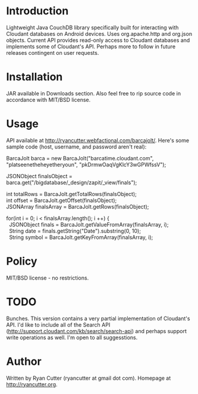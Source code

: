 Introduction
============

Lightweight Java CouchDB library specifically built for interacting with Cloudant databases on Android devices. Uses org.apache.http and org.json objects. Current API provides read-only access to Cloudant databases and implements some of Cloudant's API. Perhaps more to follow in future releases contingent on user requests.

Installation
============

JAR available in Downloads section. Also feel free to rip source code in accordance with MIT/BSD license.

Usage
=====

API available at http://ryancutter.webfactional.com/barcajolt/. Here's some sample code (host, username, and password aren't real): 

BarcaJolt barca = new BarcaJolt("barcatime.cloudant.com", "platseenetheheyetheryoun", "pkDrmwOaqVgKlcY3wGPWfssV");<p>
    	
JSONObject finalsObject = barca.get("/bigdatabase/_design/zapit/_view/finals");<p>

int totalRows = BarcaJolt.getTotalRows(finalsObject);<br>
int offset = BarcaJolt.getOffset(finalsObject);<br>
JSONArray finalsArray = BarcaJolt.getRows(finalsObject);<br>

for(int i = 0; i < finalsArray.length(); i ++) {<br>
&nbsp;&nbsp;JSONObject finals = BarcaJolt.getValueFromArray(finalsArray, i);<br>
&nbsp;&nbsp;String date = finals.getString("Date").substring(0, 10);<br>
&nbsp;&nbsp;String symbol = BarcaJolt.getKeyFromArray(finalsArray, i);<br>

Policy
======

MIT/BSD license - no restrictions.

TODO
====

Bunches. This version contains a very partial implementation of Cloudant's API. I'd like to include all of the Search API (http://support.cloudant.com/kb/search/search-api) and perhaps support write operations as well. I'm open to all suggesstions. 

Author
======

Written by Ryan Cutter (ryancutter at gmail dot com).  Homepage at http://ryancutter.org.
